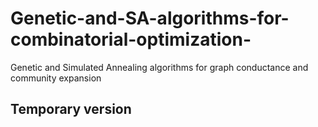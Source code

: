 # Genetic-and-SA-algorithms-for-combinatorial-optimization-
Genetic and  Simulated Annealing algorithms for graph conductance and community expansion
## Temporary version
